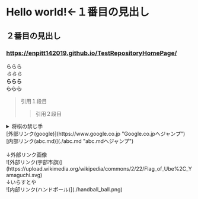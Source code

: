 # Hello world!←１番目の見出し<br>
## ２番目の見出し<br>
### https://enpitt142019.github.io/TestRepositoryHomePage/<br>
ららら<br>
*ららら*<br>
**ららら**<br>
~~ららら~~<br>
>引用１段目
>>引用２段目
<details>
<summary>将棋の禁じ手</summary>
1. 二歩<br>
2. 行き場所のない駒<br>
3. 打ち歩詰め<br>
4. 連続王手の千日手  
</details>
[外部リンク(google)](https://www.google.co.jp "Google.co.jpへジャンプ")<br>
[内部リンク(abc.md)](./abc.md "abc.mdへジャンプ")<br>
<br>
↓外部リンク画像<br>
![外部リンク(宇部市旗)](https://upload.wikimedia.org/wikipedia/commons/2/22/Flag_of_Ube%2C_Yamaguchi.svg)<br>
↓いらすとや<br>
![内部リンク(ハンドボール)](./handball_ball.png)

